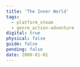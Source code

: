 ```yaml
---
title: 'The Inner World'
tags:
  - platform_steam
  - genre_action-adventure
digital: true
physical: false
guide: false
pending: false
date: 2000-01-01
---
```

